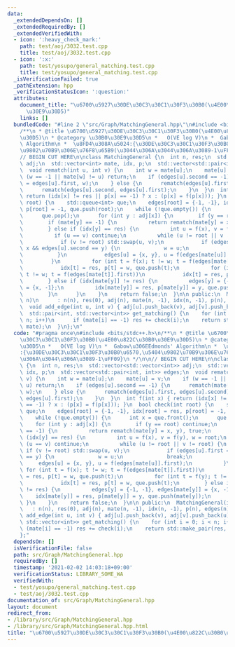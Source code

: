 ```yaml
---
data:
  _extendedDependsOn: []
  _extendedRequiredBy: []
  _extendedVerifiedWith:
  - icon: ':heavy_check_mark:'
    path: test/aoj/3032.test.cpp
    title: test/aoj/3032.test.cpp
  - icon: ':x:'
    path: test/yosupo/general_matching.test.cpp
    title: test/yosupo/general_matching.test.cpp
  _isVerificationFailed: true
  _pathExtension: hpp
  _verificationStatusIcon: ':question:'
  attributes:
    document_title: "\u6700\u5927\u30DE\u30C3\u30C1\u30F3\u30B0(\u4E00\u822C\u30B0\
      \u30E9\u30D5)"
    links: []
  bundledCode: "#line 2 \"src/Graph/MatchingGeneral.hpp\"\n#include <bits/stdc++.h>\n\
    /**\n * @title \u6700\u5927\u30DE\u30C3\u30C1\u30F3\u30B0(\u4E00\u822C\u30B0\u30E9\
    \u30D5)\n * @category \u30B0\u30E9\u30D5\n *   O(VE log V)\n *  Gabow\u306EEdmonds'\
    \ Algorithm\n *  \u8FD4\u308A\u5024:{\u30DE\u30C3\u30C1\u30F3\u30B0\u6570,\u5404\
    \u9802\u70B9\u306E\u76F8\u65B9(\u3044\u306A\u3044\u306A\u3089-1\uFF09}\n */\n\n\
    // BEGIN CUT HERE\n\nclass MatchingGeneral {\n  int n, res;\n  std::vector<std::vector<int>>\
    \ adj;\n  std::vector<int> mate, idx, p;\n  std::vector<std::pair<int, int>> edges;\n\
    \  void rematch(int u, int v) {\n    int w = mate[u];\n    mate[u] = v;\n    if\
    \ (w == -1 || mate[w] != u) return;\n    if (edges[u].second == -1) {\n      rematch(mate[w]\
    \ = edges[u].first, w);\n    } else {\n      rematch(edges[u].first, edges[u].second);\n\
    \      rematch(edges[u].second, edges[u].first);\n    }\n  }\n  int f(int x) {\
    \ return (idx[x] != res || p[x] == -1) ? x : (p[x] = f(p[x])); }\n  bool check(int\
    \ root) {\n    std::queue<int> que;\n    edges[root] = {-1, -1}, idx[root] = res,\
    \ p[root] = -1, que.push(root);\n    while (!que.empty()) {\n      int x = que.front();\n\
    \      que.pop();\n      for (int y : adj[x]) {\n        if (y == root) continue;\n\
    \        if (mate[y] == -1) {\n          return rematch(mate[y] = x, y), true;\n\
    \        } else if (idx[y] == res) {\n          int u = f(x), v = f(y), w = root;\n\
    \          if (u == v) continue;\n          while (u != root || v != root) {\n\
    \            if (v != root) std::swap(u, v);\n            if (edges[u].first ==\
    \ x && edges[u].second == y) {\n              w = u;\n              break;\n \
    \           }\n            edges[u] = {x, y}, u = f(edges[mate[u]].first);\n \
    \         }\n          for (int t = f(x); t != w; t = f(edges[mate[t]].first))\n\
    \            idx[t] = res, p[t] = w, que.push(t);\n          for (int t = f(y);\
    \ t != w; t = f(edges[mate[t]].first))\n            idx[t] = res, p[t] = w, que.push(t);\n\
    \        } else if (idx[mate[y]] != res) {\n          edges[y] = {-1, -1}, edges[mate[y]]\
    \ = {x, -1};\n          idx[mate[y]] = res, p[mate[y]] = y, que.push(mate[y]);\n\
    \        }\n      }\n    }\n    return false;\n  }\n\n public:\n  MatchingGeneral(int\
    \ n)\n      : n(n), res(0), adj(n), mate(n, -1), idx(n, -1), p(n), edges(n) {}\n\
    \  void add_edge(int u, int v) { adj[u].push_back(v), adj[v].push_back(u); }\n\
    \  std::pair<int, std::vector<int>> get_matching() {\n    for (int i = 0; i <\
    \ n; i++)\n      if (mate[i] == -1) res += check(i);\n    return std::make_pair(res,\
    \ mate);\n  }\n};\n"
  code: "#pragma once\n#include <bits/stdc++.h>\n/**\n * @title \u6700\u5927\u30DE\
    \u30C3\u30C1\u30F3\u30B0(\u4E00\u822C\u30B0\u30E9\u30D5)\n * @category \u30B0\u30E9\
    \u30D5\n *   O(VE log V)\n *  Gabow\u306EEdmonds' Algorithm\n *  \u8FD4\u308A\u5024\
    :{\u30DE\u30C3\u30C1\u30F3\u30B0\u6570,\u5404\u9802\u70B9\u306E\u76F8\u65B9(\u3044\
    \u306A\u3044\u306A\u3089-1\uFF09}\n */\n\n// BEGIN CUT HERE\n\nclass MatchingGeneral\
    \ {\n  int n, res;\n  std::vector<std::vector<int>> adj;\n  std::vector<int> mate,\
    \ idx, p;\n  std::vector<std::pair<int, int>> edges;\n  void rematch(int u, int\
    \ v) {\n    int w = mate[u];\n    mate[u] = v;\n    if (w == -1 || mate[w] !=\
    \ u) return;\n    if (edges[u].second == -1) {\n      rematch(mate[w] = edges[u].first,\
    \ w);\n    } else {\n      rematch(edges[u].first, edges[u].second);\n      rematch(edges[u].second,\
    \ edges[u].first);\n    }\n  }\n  int f(int x) { return (idx[x] != res || p[x]\
    \ == -1) ? x : (p[x] = f(p[x])); }\n  bool check(int root) {\n    std::queue<int>\
    \ que;\n    edges[root] = {-1, -1}, idx[root] = res, p[root] = -1, que.push(root);\n\
    \    while (!que.empty()) {\n      int x = que.front();\n      que.pop();\n  \
    \    for (int y : adj[x]) {\n        if (y == root) continue;\n        if (mate[y]\
    \ == -1) {\n          return rematch(mate[y] = x, y), true;\n        } else if\
    \ (idx[y] == res) {\n          int u = f(x), v = f(y), w = root;\n          if\
    \ (u == v) continue;\n          while (u != root || v != root) {\n           \
    \ if (v != root) std::swap(u, v);\n            if (edges[u].first == x && edges[u].second\
    \ == y) {\n              w = u;\n              break;\n            }\n       \
    \     edges[u] = {x, y}, u = f(edges[mate[u]].first);\n          }\n         \
    \ for (int t = f(x); t != w; t = f(edges[mate[t]].first))\n            idx[t]\
    \ = res, p[t] = w, que.push(t);\n          for (int t = f(y); t != w; t = f(edges[mate[t]].first))\n\
    \            idx[t] = res, p[t] = w, que.push(t);\n        } else if (idx[mate[y]]\
    \ != res) {\n          edges[y] = {-1, -1}, edges[mate[y]] = {x, -1};\n      \
    \    idx[mate[y]] = res, p[mate[y]] = y, que.push(mate[y]);\n        }\n     \
    \ }\n    }\n    return false;\n  }\n\n public:\n  MatchingGeneral(int n)\n   \
    \   : n(n), res(0), adj(n), mate(n, -1), idx(n, -1), p(n), edges(n) {}\n  void\
    \ add_edge(int u, int v) { adj[u].push_back(v), adj[v].push_back(u); }\n  std::pair<int,\
    \ std::vector<int>> get_matching() {\n    for (int i = 0; i < n; i++)\n      if\
    \ (mate[i] == -1) res += check(i);\n    return std::make_pair(res, mate);\n  }\n\
    };"
  dependsOn: []
  isVerificationFile: false
  path: src/Graph/MatchingGeneral.hpp
  requiredBy: []
  timestamp: '2021-02-02 14:03:18+09:00'
  verificationStatus: LIBRARY_SOME_WA
  verifiedWith:
  - test/yosupo/general_matching.test.cpp
  - test/aoj/3032.test.cpp
documentation_of: src/Graph/MatchingGeneral.hpp
layout: document
redirect_from:
- /library/src/Graph/MatchingGeneral.hpp
- /library/src/Graph/MatchingGeneral.hpp.html
title: "\u6700\u5927\u30DE\u30C3\u30C1\u30F3\u30B0(\u4E00\u822C\u30B0\u30E9\u30D5)"
---
```

